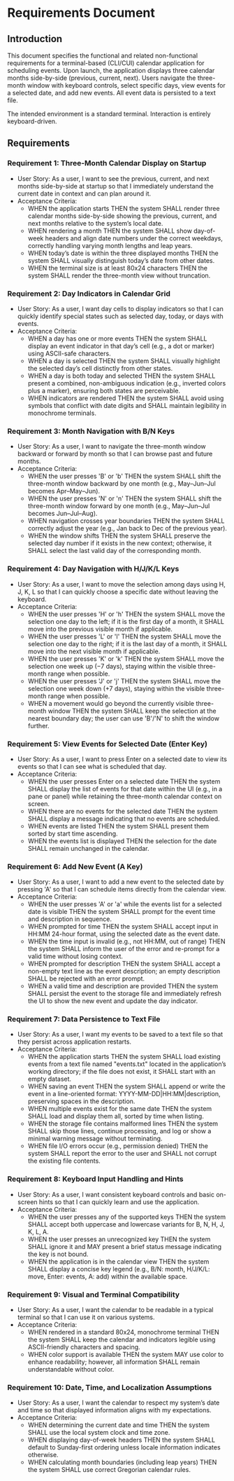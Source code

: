 # Requirements Document

## Introduction
This document specifies the functional and related non-functional requirements for a terminal-based (CLI/CUI) calendar application for scheduling events. Upon launch, the application displays three calendar months side-by-side (previous, current, next). Users navigate the three-month window with keyboard controls, select specific days, view events for a selected date, and add new events. All event data is persisted to a text file.

The intended environment is a standard terminal. Interaction is entirely keyboard-driven.

## Requirements

### Requirement 1: Three-Month Calendar Display on Startup
- User Story: As a user, I want to see the previous, current, and next months side-by-side at startup so that I immediately understand the current date in context and can plan around it.
- Acceptance Criteria:
  - WHEN the application starts THEN the system SHALL render three calendar months side-by-side showing the previous, current, and next months relative to the system’s local date.
  - WHEN rendering a month THEN the system SHALL show day-of-week headers and align date numbers under the correct weekdays, correctly handling varying month lengths and leap years.
  - WHEN today’s date is within the three displayed months THEN the system SHALL visually distinguish today’s date from other dates.
  - WHEN the terminal size is at least 80x24 characters THEN the system SHALL render the three-month view without truncation.

### Requirement 2: Day Indicators in Calendar Grid
- User Story: As a user, I want day cells to display indicators so that I can quickly identify special states such as selected day, today, or days with events.
- Acceptance Criteria:
  - WHEN a day has one or more events THEN the system SHALL display an event indicator in that day’s cell (e.g., a dot or marker) using ASCII-safe characters.
  - WHEN a day is selected THEN the system SHALL visually highlight the selected day’s cell distinctly from other states.
  - WHEN a day is both today and selected THEN the system SHALL present a combined, non-ambiguous indication (e.g., inverted colors plus a marker), ensuring both states are perceivable.
  - WHEN indicators are rendered THEN the system SHALL avoid using symbols that conflict with date digits and SHALL maintain legibility in monochrome terminals.

### Requirement 3: Month Navigation with B/N Keys
- User Story: As a user, I want to navigate the three-month window backward or forward by month so that I can browse past and future months.
- Acceptance Criteria:
  - WHEN the user presses 'B' or 'b' THEN the system SHALL shift the three-month window backward by one month (e.g., May–Jun–Jul becomes Apr–May–Jun).
  - WHEN the user presses 'N' or 'n' THEN the system SHALL shift the three-month window forward by one month (e.g., May–Jun–Jul becomes Jun–Jul–Aug).
  - WHEN navigation crosses year boundaries THEN the system SHALL correctly adjust the year (e.g., Jan back to Dec of the previous year).
  - WHEN the window shifts THEN the system SHALL preserve the selected day number if it exists in the new context; otherwise, it SHALL select the last valid day of the corresponding month.

### Requirement 4: Day Navigation with H/J/K/L Keys
- User Story: As a user, I want to move the selection among days using H, J, K, L so that I can quickly choose a specific date without leaving the keyboard.
- Acceptance Criteria:
  - WHEN the user presses 'H' or 'h' THEN the system SHALL move the selection one day to the left; if it is the first day of a month, it SHALL move into the previous visible month if applicable.
  - WHEN the user presses 'L' or 'l' THEN the system SHALL move the selection one day to the right; if it is the last day of a month, it SHALL move into the next visible month if applicable.
  - WHEN the user presses 'K' or 'k' THEN the system SHALL move the selection one week up (−7 days), staying within the visible three-month range when possible.
  - WHEN the user presses 'J' or 'j' THEN the system SHALL move the selection one week down (+7 days), staying within the visible three-month range when possible.
  - WHEN a movement would go beyond the currently visible three-month window THEN the system SHALL keep the selection at the nearest boundary day; the user can use 'B'/'N' to shift the window further.

### Requirement 5: View Events for Selected Date (Enter Key)
- User Story: As a user, I want to press Enter on a selected date to view its events so that I can see what is scheduled that day.
- Acceptance Criteria:
  - WHEN the user presses Enter on a selected date THEN the system SHALL display the list of events for that date within the UI (e.g., in a pane or panel) while retaining the three-month calendar context on screen.
  - WHEN there are no events for the selected date THEN the system SHALL display a message indicating that no events are scheduled.
  - WHEN events are listed THEN the system SHALL present them sorted by start time ascending.
  - WHEN the events list is displayed THEN the selection for the date SHALL remain unchanged in the calendar.

### Requirement 6: Add New Event (A Key)
- User Story: As a user, I want to add a new event to the selected date by pressing 'A' so that I can schedule items directly from the calendar view.
- Acceptance Criteria:
  - WHEN the user presses 'A' or 'a' while the events list for a selected date is visible THEN the system SHALL prompt for the event time and description in sequence.
  - WHEN prompted for time THEN the system SHALL accept input in HH:MM 24-hour format, using the selected date as the event date.
  - WHEN the time input is invalid (e.g., not HH:MM, out of range) THEN the system SHALL inform the user of the error and re-prompt for a valid time without losing context.
  - WHEN prompted for description THEN the system SHALL accept a non-empty text line as the event description; an empty description SHALL be rejected with an error prompt.
  - WHEN a valid time and description are provided THEN the system SHALL persist the event to the storage file and immediately refresh the UI to show the new event and update the day indicator.

### Requirement 7: Data Persistence to Text File
- User Story: As a user, I want my events to be saved to a text file so that they persist across application restarts.
- Acceptance Criteria:
  - WHEN the application starts THEN the system SHALL load existing events from a text file named "events.txt" located in the application’s working directory; if the file does not exist, it SHALL start with an empty dataset.
  - WHEN saving an event THEN the system SHALL append or write the event in a line-oriented format: YYYY-MM-DD|HH:MM|description, preserving spaces in the description.
  - WHEN multiple events exist for the same date THEN the system SHALL load and display them all, sorted by time when listing.
  - WHEN the storage file contains malformed lines THEN the system SHALL skip those lines, continue processing, and log or show a minimal warning message without terminating.
  - WHEN file I/O errors occur (e.g., permission denied) THEN the system SHALL report the error to the user and SHALL not corrupt the existing file contents.

### Requirement 8: Keyboard Input Handling and Hints
- User Story: As a user, I want consistent keyboard controls and basic on-screen hints so that I can quickly learn and use the application.
- Acceptance Criteria:
  - WHEN the user presses any of the supported keys THEN the system SHALL accept both uppercase and lowercase variants for B, N, H, J, K, L, A.
  - WHEN the user presses an unrecognized key THEN the system SHALL ignore it and MAY present a brief status message indicating the key is not bound.
  - WHEN the application is in the calendar view THEN the system SHALL display a concise key legend (e.g., B/N: month, H/J/K/L: move, Enter: events, A: add) within the available space.

### Requirement 9: Visual and Terminal Compatibility
- User Story: As a user, I want the calendar to be readable in a typical terminal so that I can use it on various systems.
- Acceptance Criteria:
  - WHEN rendered in a standard 80x24, monochrome terminal THEN the system SHALL keep the calendar and indicators legible using ASCII-friendly characters and spacing.
  - WHEN color support is available THEN the system MAY use color to enhance readability; however, all information SHALL remain understandable without color.

### Requirement 10: Date, Time, and Localization Assumptions
- User Story: As a user, I want the calendar to respect my system’s date and time so that displayed information aligns with my expectations.
- Acceptance Criteria:
  - WHEN determining the current date and time THEN the system SHALL use the local system clock and time zone.
  - WHEN displaying day-of-week headers THEN the system SHALL default to Sunday-first ordering unless locale information indicates otherwise.
  - WHEN calculating month boundaries (including leap years) THEN the system SHALL use correct Gregorian calendar rules.
